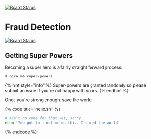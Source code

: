 [![Board Status](https://dev.azure.com/AllieSilverUbisse/6806b608-f64b-4085-8961-b96a0e722f38/01dab4c8-6fa7-4bd2-a021-6ec0f91de6c5/_apis/work/boardbadge/e644b15e-7317-4104-8c44-e011e4a413de)](https://dev.azure.com/AllieSilverUbisse/6806b608-f64b-4085-8961-b96a0e722f38/_boards/board/t/01dab4c8-6fa7-4bd2-a021-6ec0f91de6c5/Microsoft.RequirementCategory)
# Fraud Detection
[![Board Status](https://dev.azure.com/AllieSilverUbisse/6806b608-f64b-4085-8961-b96a0e722f38/01dab4c8-6fa7-4bd2-a021-6ec0f91de6c5/_apis/work/boardbadge/e644b15e-7317-4104-8c44-e011e4a413de)](https://dev.azure.com/AllieSilverUbisse/6806b608-f64b-4085-8961-b96a0e722f38/_boards/board/t/01dab4c8-6fa7-4bd2-a021-6ec0f91de6c5/Microsoft.RequirementCategory)
## Getting Super Powers

Becoming a super hero is a fairly straight forward process:

```
$ give me super-powers
```

{% hint style="info" %}
 Super-powers are granted randomly so please submit an issue if you're not happy with yours.
{% endhint %}

Once you're strong enough, save the world:

{% code title="hello.sh" %}
```bash
# Ain't no code for that yet, sorry
echo 'You got to trust me on this, I saved the world'
```
{% endcode %}




